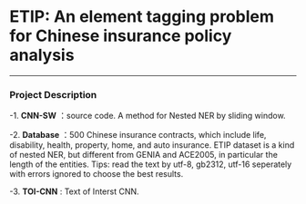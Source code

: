 # ETIP: An element tagging problem for Chinese  insurance policy analysis
-------------------

### Project Description
-1. **CNN-SW** ：source code. A method for Nested NER by sliding window.


-2. **Database** ：500 Chinese insurance contracts, which include life, disability, health, property, home, and auto insurance.  ETIP dataset is a kind of nested NER, but different from GENIA and ACE2005, in particular the length of the entities.
Tips: read the text by utf-8, gb2312, utf-16 seperately with errors ignored to choose the best results.

-3. **TOI-CNN** : Text of Interst CNN.
